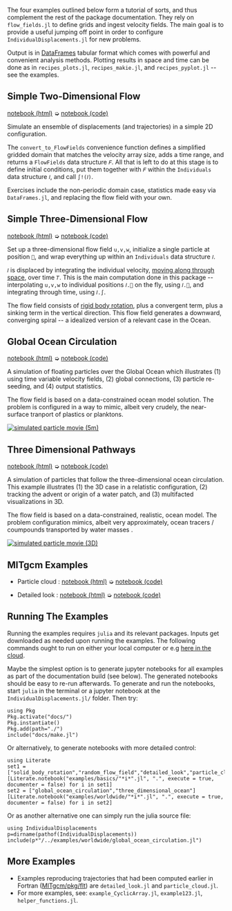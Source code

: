 
The four examples outlined below form a tutorial of sorts, and thus complement the rest of the package documentation. They rely on `flow_fields.jl` to define grids and ingest velocity fields. The main goal is to provide a useful jumping off point in order to configure `IndividualDisplacements.jl` for new problems.

Output is in [DataFrames](https://juliadata.github.io/DataFrames.jl/latest/) tabular format which comes with powerful and convenient analysis methods. Plotting results in space and time can be done as in `recipes_plots.jl`, `recipes_makie.jl`, and `recipes_pyplot.jl` -- see the examples.

## Simple Two-Dimensional Flow

[notebook (html)](random_flow_field.html) ➭ [notebook (code)](https://github.com/JuliaClimate/IndividualDisplacements.jl/blob/master/examples/basics/random_flow_field.jl)

Simulate an ensemble of displacements (and trajectories) in a simple 2D configuration. 

The `convert_to_FlowFields` convenience function defines a simplified gridded domain that matches the velocity array size, adds a time range, and returns a `FlowFields`
data structure `𝐹`. 
All that is left to do at this stage is to define initial conditions, put them together with `𝐹` within the `Individuals` data structure `𝐼`, and call `∫!(𝐼)`.

Exercises include the non-periodic domain case, statistics made easy via `DataFrames.jl`, and replacing the flow field with your own.

## Simple Three-Dimensional Flow

[notebook (html)](solid_body_rotation.html) ➭ [notebook (code)](https://github.com/JuliaClimate/IndividualDisplacements.jl/blob/master/examples/basics/solid_body_rotation.jl)

Set up a three-dimensional flow field `u,v,w`, initialize a single particle at position `📌`, and wrap everything up within an `Individuals` data structure `𝐼`.

`𝐼` is displaced by integrating the individual velocity, [moving along through space](https://en.wikipedia.org/wiki/Lagrangian_and_Eulerian_specification_of_the_flow_field), over time `𝑇`.  This is the main computation done in this package -- interpolating `u,v,w` to individual positions `𝐼.📌` on the fly, using `𝐼.🚄`, and integrating through time, using `𝐼.∫`.

The flow field consists of [rigid body rotation](https://en.wikipedia.org/wiki/Rigid_body), plus a convergent term, plus a sinking term in the vertical direction. This flow field generates a downward, converging spiral -- a idealized version of a relevant case in the Ocean.

## Global Ocean Circulation

[notebook (html)](../global_ocean_circulation/index.html) ➭ [notebook (code)](https://github.com/JuliaClimate/IndividualDisplacements.jl/blob/master/examples/worldwide/global_ocean_circulation.jl)

A simulation of floating particles over the Global Ocean which illustrates (1) using time variable velocity fields, (2) global connections, (3) particle re-seeding, and (4) output statistics. 

The flow field is based on a data-constrained ocean model solution. The problem is configured in a way to mimic, albeit very crudely, the near-surface tranport of plastics or planktons.

[![simulated particle movie (5m)](https://user-images.githubusercontent.com/20276764/84766999-b801ad80-af9f-11ea-922a-610ad8a257dc.png)](https://youtu.be/W5DNqJG9jt0)

## Three Dimensional Pathways

[notebook (html)](../three_dimensional_ocean/index.html) ➭ [notebook (code)](https://github.com/JuliaClimate/IndividualDisplacements.jl/blob/master/examples/worldwide/three_dimensional_ocean.jl)

A simulation of particles that follow the three-dimensional ocean circulation. This example illustrates (1) the 3D case in a relatistic configuration, (2) tracking the advent or origin of a water patch, and (3) multifacted visualizations in 3D.

The flow field is based on a data-constrained, realistic, ocean model. The problem configuration mimics, albeit very approximately, ocean tracers / coumpounds transported by water masses .

[![simulated particle movie (3D)](https://user-images.githubusercontent.com/20276764/94491485-595ee900-01b6-11eb-95e6-c2cacb812f46.png)](https://youtu.be/twAAE_WUs_g)

## MITgcm Examples

- Particle cloud : [notebook (html)](../particle_cloud/index.html) ➭ [notebook (code)](https://github.com/JuliaClimate/IndividualDisplacements.jl/blob/master/examples/basics/particle_cloud.jl)

- Detailed look : [notebook (html)](../detailed_look/index.html) ➭ [notebook (code)](https://github.com/JuliaClimate/IndividualDisplacements.jl/blob/master/examples/basics/detailed_look.jl)

## Running The Examples

Running the examples requires `julia` and its relevant packages. Inputs get downloaded as needed upon running the examples. The following commands ought to run on either your local computer or e.g [here in the cloud](https://mybinder.org/v2/gh/JuliaClimate/IndividualDisplacements.jl/master).

Maybe the simplest option is to generate jupyter notebooks for all examples as part of the documentation build (see below). The generated notebooks should be easy to re-run afterwards. To generate and run the notebooks, start `julia` in the terminal or a jupyter notebook at the `IndividualDisplacements.jl/` folder. Then try:

```
using Pkg
Pkg.activate("docs/")
Pkg.instantiate()
Pkg.add(path="./")
include("docs/make.jl")
```
 
Or alternatively, to generate notebooks with more detailed control:

```
using Literate
set1 = ["solid_body_rotation","random_flow_field","detailed_look","particle_cloud"]
[Literate.notebook("examples/basics/"*i*".jl", ".", execute = true, documenter = false) for i in set1]
set2 = ["global_ocean_circulation","three_dimensional_ocean"]
[Literate.notebook("examples/worldwide/"*i*".jl", ".", execute = true, documenter = false) for i in set2]        
```

Or as another alternative one can simply run the julia source file:

```
using IndividualDisplacements
p=dirname(pathof(IndividualDisplacements))
include(p*"/../examples/worldwide/global_ocean_circulation.jl")
```

## More Examples

-  Examples reproducing trajectories that had been computed earlier in Fortran ([MITgcm/pkg/flt](https://mitgcm.readthedocs.io/en/latest/outp_pkgs/outp_pkgs.html#)) are `detailed_look.jl` and `particle_cloud.jl`. 
- For more examples, see: `example_CyclicArray.jl`, `example123.jl`, `helper_functions.jl`.
